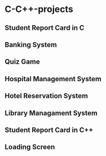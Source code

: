 # C-C++-projects


## Student Report Card in C

## Banking System

## Quiz Game

## Hospital Management System

## Hotel Reservation System

## Library Managament System

## Student Report Card in C++

## Loading Screen
